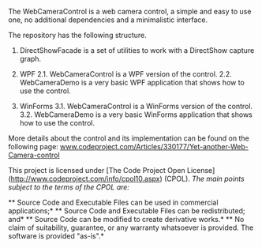 The WebCameraControl is a web camera control, a simple and easy to use one, no additional dependencies and a minimalistic interface.

The repository has the following structure.

1. DirectShowFacade is a set of utilities to work with a DirectShow capture graph.

2. WPF
    2.1. WebCameraControl is a WPF version of the control.
    2.2. WebCameraDemo is a very basic WPF application that shows how to use the control.
    
3. WinForms
    3.1. WebCameraControl is a WinForms version of the control.
    3.2. WebCameraDemo is a very basic WinForms application that shows how to use the control.    

More details about the control and its implementation can be found on the following page:
www.codeproject.com/Articles/330177/Yet-another-Web-Camera-control 

This project is licensed under [The Code Project Open License] (http://www.codeproject.com/info/cpol10.aspx) (CPOL).
*The main points subject to the terms of the CPOL are:*

** Source Code and Executable Files can be used in commercial applications;*
** Source Code and Executable Files can be redistributed; and*
** Source Code can be modified to create derivative works.*
** No claim of suitability, guarantee, or any warranty whatsoever is provided. The software is provided "as-is".*